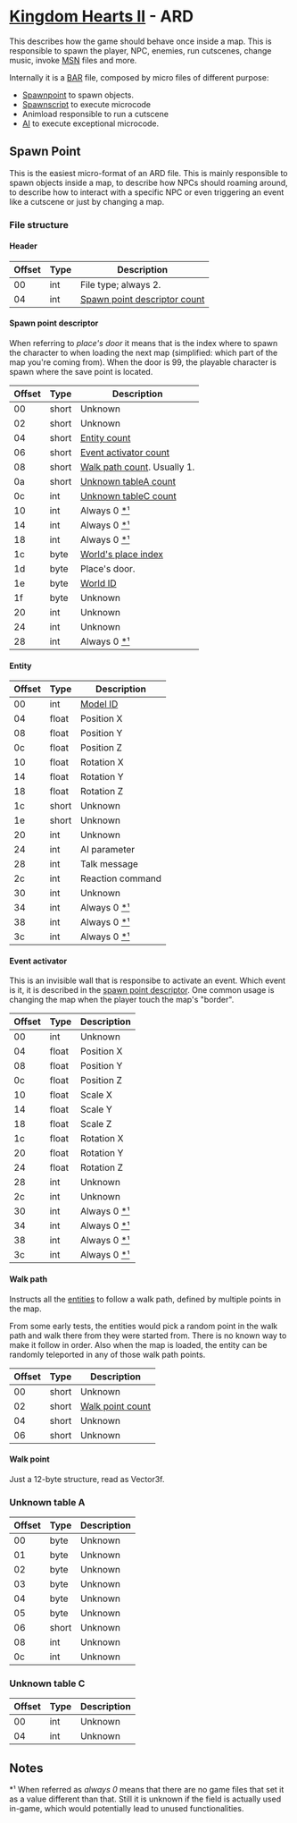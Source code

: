 # [Kingdom Hearts II](../../index.md) - ARD

This describes how the game should behave once inside a map. This is responsible to spawn the player, NPC, enemies, run cutscenes, change music, invoke [MSN](msn.md) files and more.

Internally it is a [BAR](bar.md) file, composed by micro files of different purpose:

- [Spawnpoint](#spawn-point) to spawn objects.
- [Spawnscript](#spawn-script) to execute microcode
- Animload responsible to run a cutscene
- [AI](ai.md) to execute exceptional microcode.

## Spawn Point

This is the easiest micro-format of an ARD file. This is mainly responsible to spawn objects inside a map, to describe how NPCs should roaming around, to describe how to interact with a specific NPC or even triggering an event like a cutscene or just by changing a map.

### File structure

#### Header

| Offset | Type  | Description
|--------|-------|------------
| 00     | int   | File type; always 2.
| 04     | int   | [Spawn point descriptor count](#spawn-point-descriptor)

#### Spawn point descriptor

When referring to _place's door_ it means that is the index where to spawn the character to when loading the next map (simplified: which part of the map you're coming from). When the door is 99, the playable character is spawn where the save point is located.

| Offset | Type  | Description
|--------|-------|------------
| 00     | short | Unknown
| 02     | short | Unknown
| 04     | short | [Entity count](#entity)
| 06     | short | [Event activator count](#event-activator)
| 08     | short | [Walk path count](#walk-path). Usually 1.
| 0a     | short | [Unknown tableA count](#unknown-table-a)
| 0c     | int   | [Unknown tableC count](#unknown-table-c)
| 10     | int   | Always 0 [*¹](#notes)
| 14     | int   | Always 0 [*¹](#notes)
| 18     | int   | Always 0 [*¹](#notes)
| 1c     | byte  | [World's place index](../../worlds.md)
| 1d     | byte  | Place's door.
| 1e     | byte  | [World ID](../../worlds.md)
| 1f     | byte  | Unknown
| 20     | int   | Unknown
| 24     | int   | Unknown
| 28     | int   | Always 0 [*¹](#notes)

#### Entity

| Offset | Type  | Description
|--------|-------|------------
| 00     | int   | [Model ID](./00objentry.md)
| 04     | float | Position X  
| 08     | float | Position Y
| 0c     | float | Position Z
| 10     | float | Rotation X
| 14     | float | Rotation Y
| 18     | float | Rotation Z
| 1c     | short | Unknown
| 1e     | short | Unknown
| 20     | int   | Unknown
| 24     | int   | AI parameter
| 28     | int   | Talk message
| 2c     | int   | Reaction command
| 30     | int   | Unknown
| 34     | int   | Always 0 [*¹](#notes)
| 38     | int   | Always 0 [*¹](#notes)
| 3c     | int   | Always 0 [*¹](#notes)

#### Event activator

This is an invisible wall that is responsibe to activate an event. Which event is it, it is described in the [spawn point descriptor](#spawn-point-descriptor). One common usage is changing the map when the player touch the map's "border".

| Offset | Type  | Description
|--------|-------|------------
| 00     | int   | Unknown
| 04     | float | Position X  
| 08     | float | Position Y
| 0c     | float | Position Z
| 10     | float | Scale X
| 14     | float | Scale Y
| 18     | float | Scale Z
| 1c     | float | Rotation X
| 20     | float | Rotation Y
| 24     | float | Rotation Z
| 28     | int   | Unknown
| 2c     | int   | Unknown
| 30     | int   | Always 0 [*¹](#notes)
| 34     | int   | Always 0 [*¹](#notes)
| 38     | int   | Always 0 [*¹](#notes)
| 3c     | int   | Always 0 [*¹](#notes)

#### Walk path

Instructs all the [entities](#entity) to follow a walk path, defined by multiple points in the map.

From some early tests, the entities would pick a random point in the walk path and walk there from they were started from. There is no known way to make it follow in order. Also when the map is loaded, the entity can be randomly teleported in any of those walk path points.

| Offset | Type  | Description
|--------|-------|------------
| 00     | short | Unknown
| 02     | short | [Walk point count](#walk-point)
| 04     | short | Unknown
| 06     | short | Unknown

#### Walk point

Just a 12-byte structure, read as Vector3f.

### Unknown table A

| Offset | Type  | Description
|--------|-------|------------
| 00     | byte  | Unknown
| 01     | byte  | Unknown
| 02     | byte  | Unknown
| 03     | byte  | Unknown
| 04     | byte  | Unknown
| 05     | byte  | Unknown
| 06     | short | Unknown
| 08     | int   | Unknown
| 0c     | int   | Unknown

### Unknown table C

| Offset | Type  | Description
|--------|-------|------------
| 00     | int   | Unknown
| 04     | int   | Unknown

## Notes

*¹ When referred as _always 0_ means that there are no game files that set it as a value different than that. Still it is unknown if the field is actually used in-game, which would potentially lead to unused functionalities.

